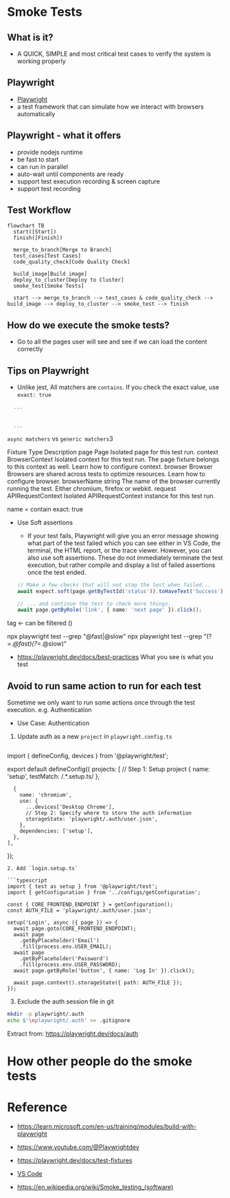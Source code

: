 # Smoke Tests

## What is it?

- A QUICK, SIMPLE and most critical test cases to verify the system is working properly

## Playwright

- [Playwright](https://playwright.dev "https://playwright.dev")
- a test framework that can simulate how we interact with browsers automatically

## Playwright - what it offers

- provide nodejs runtime
- be fast to start
- can run in parallel
- auto-wait until components are ready
- support test execution recording & screen capture
- support test recording

## Test Workflow

```mermaid
flowchart TB
  start([Start])
  finish([Finish])

  merge_to_branch[Merge to Branch]
  test_cases[Test Cases]
  code_quality_check[Code Quality Check]

  build_image[Build image]
  deploy_to_cluster[Deploy to Cluster]
  smoke_test[Smoke Tests]

  start --> merge_to_branch --> test_cases & code_quality_check --> build_image --> deploy_to_cluster --> smoke_test --> finish
```

## How do we execute the smoke tests?

- Go to all the pages user will see and see if we can load the content correctly

## Tips on Playwright

- Unlike jest, All matchers are `contains`. If you check the exact value, use `exact: true`
```typescript
  ...


  ...

```

`async matchers` vs `generic matchers`3

Fixture	Type	Description
page	Page	Isolated page for this test run.
context	BrowserContext	Isolated context for this test run. The page fixture belongs to this context as well. Learn how to configure context.
browser	Browser	Browsers are shared across tests to optimize resources. Learn how to configure browser.
browserName	string	The name of the browser currently running the test. Either chromium, firefox or webkit.
request	APIRequestContext	Isolated APIRequestContext instance for this test run.

name = contain
exact: true

- Use Soft assertions
  - If your test fails, Playwright will give you an error message showing what part of the test failed which you can see either in VS Code, the terminal, the HTML report, or the trace viewer. However, you can also use soft assertions. These do not immediately terminate the test execution, but rather compile and display a list of failed assertions once the test ended.

  ```typescript
  // Make a few checks that will not stop the test when failed...
  await expect.soft(page.getByTestId('status')).toHaveText('Success');

  // ... and continue the test to check more things.
  await page.getByRole('link', { name: 'next page' }).click();
  ```


tag <- can be filtered ()

npx playwright test --grep "@fast|@slow"
npx playwright test --grep "(?=.*@fast)(?=.*@slow)"
- https://playwright.dev/docs/best-practices
What you see is what you test


## Avoid to run same action to run for each test

Sometime we only want to run some actions once through the test execution. e.g. Authentication 

- Use Case: Authentication

1. Update auth as a new `project` in `playwright.config.ts`

   ```typescript
  import { defineConfig, devices } from '@playwright/test';

  export default defineConfig({
    projects: [
      // Step 1: Setup project
      { name: 'setup', testMatch: /.*\.setup\.ts/ }, 

      {
        name: 'chromium',
        use: {
          ...devices['Desktop Chrome'],
          // Step 2: Specify where to store the auth information
          storageState: 'playwright/.auth/user.json',
        },
        dependencies: ['setup'],
      },
    ],
  });
  ```
2. Add `login.setup.ts`

  ```typescript
  import { test as setup } from '@playwright/test';
  import { getConfiguration } from '../configs/getConfiguration';

  const { CORE_FRONTEND_ENDPOINT } = getConfiguration();
  const AUTH_FILE = 'playwright/.auth/user.json';

  setup('Login', async ({ page }) => {
    await page.goto(CORE_FRONTEND_ENDPOINT);
    await page
      .getByPlaceholder('Email')
      .fill(process.env.USER_EMAIL);
    await page
      .getByPlaceholder('Password')
      .fill(process.env.USER_PASSWORD);
    await page.getByRole('button', { name: 'Log In' }).click();

    await page.context().storageState({ path: AUTH_FILE });
  });
  ```
3. Exclude the auth session file in git

  ```bash
  mkdir -p playwright/.auth
  echo $'\nplaywright/.auth' >> .gitignore
  ```


Extract from: https://playwright.dev/docs/auth



# How other people do the smoke tests

# Reference

- https://learn.microsoft.com/en-us/training/modules/build-with-playwright
- https://www.youtube.com/@Playwrightdev
- https://playwright.dev/docs/test-fixtures
- [VS Code](https://github.com/microsoft/vscode/wiki/Smoke-Test)

- https://en.wikipedia.org/wiki/Smoke_testing_(software)
